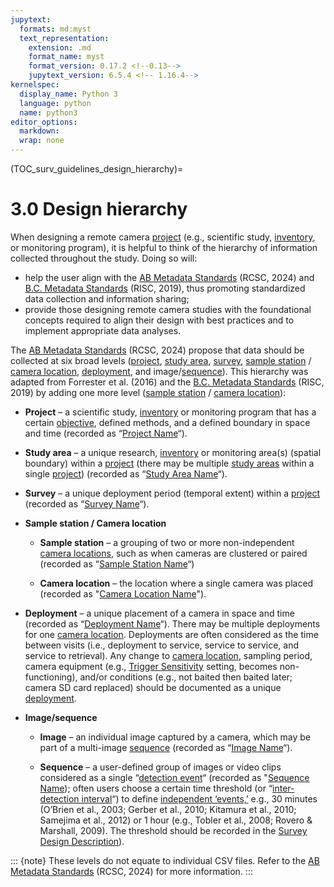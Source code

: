 ```yaml
---
jupytext:
  formats: md:myst
  text_representation:
    extension: .md
    format_name: myst
    format_version: 0.17.2 <!--0.13-->
    jupytext_version: 6.5.4 <!-- 1.16.4-->
kernelspec:
  display_name: Python 3
  language: python
  name: python3
editor_options: 
  markdown: 
  wrap: none
---
```

(TOC_surv_guidelines_design_hierarchy)=
# 3.0 Design hierarchy

When designing a remote camera [project](#project) (e.g., scientific study, [inventory](#mods_inventory), or monitoring program), it is helpful to think of the hierarchy of information collected throughout the study. Doing so will:

-   help the user align with the [AB Metadata Standards](https://ab-rcsc.github.io/RCSC-WildCAM_Remote-Camera-Survey-Guidelines-and-Metadata-Standards/2_metadata-standards/2_0.1_Citation-and-Info.html) (RCSC, 2024) and [B.C. Metadata Standards](https://www2.gov.bc.ca/assets/gov/environment/natural-resource-stewardship/nr-laws-policy/risc/wcmp_v1.pdf) (RISC, 2019), thus promoting standardized data collection and information sharing;
-   provide those designing remote camera studies with the foundational concepts required to align their design with best practices and to implement appropriate data analyses.

The [AB Metadata Standards](https://ab-rcsc.github.io/RCSC-WildCAM_Remote-Camera-Survey-Guidelines-and-Metadata-Standards/2_metadata-standards/2_0.1_Citation-and-Info.html) (RCSC, 2024) propose that data should be collected at six broad levels ([project](#project), [study area](#study_area), [survey](#survey), [sample station](#sample_station) / [camera location](#camera_location), [deployment](#deployment), and image/[sequence](#sequence)). This hierarchy was adapted from Forrester et al. (2016) and the [B.C. Metadata Standards](https://www2.gov.bc.ca/assets/gov/environment/natural-resource-stewardship/nr-laws-policy/risc/wcmp_v1.pdf) (RISC, 2019) by adding one more level ([sample station](#sample_station) / [camera location](#camera_location)):

-   **Project** – a scientific study, [inventory](#mods_inventory) or monitoring program that has a certain [objective](#survey_objectives), defined methods, and a defined boundary in space and time (recorded as “[Project Name](#project_name)“).

-   **Study area** – a unique research, [inventory](#mods_inventory) or monitoring area(s) (spatial boundary) within a [project](#project) (there may be multiple [study areas](#study_area) within a single [project](#project)) (recorded as “[Study Area Name](#study_area_name)“).

-   **Survey** – a unique deployment period (temporal extent) within a [project](#project) (recorded as “[Survey Name](#survey_name)“).

-   **Sample station / Camera location**

	-   **Sample station** – a grouping of two or more non-independent [camera locations](#camera_location), such as when cameras are clustered or paired (recorded as “[Sample Station Name](#sample_station_name)“)

    -   **Camera location** – the location where a single camera was placed (recorded as "[Camera Location Name](#camera_location_name)").

-   **Deployment** – a unique placement of a camera in space and time (recorded as “[Deployment Name](#deployment_name)“). There may be multiple deployments for one [camera location](#camera_location). Deployments are often considered as the time between visits (i.e., deployment to service, service to service, and service to retrieval). Any change to [camera location](#camera_location), sampling period, camera equipment (e.g., [Trigger Sensitivity](#settings_trigger_sensitivity) setting, becomes non-functioning), and/or conditions (e.g., not baited then baited later; camera SD card replaced) should be documented as a unique [deployment](#deployment).

-   **Image/sequence**

    -   **Image** – an individual image captured by a camera, which may be part of a multi-image [sequence](#sequence) (recorded as “[Image Name](#image_name)“).

    -   **Sequence** – a user-defined group of images or video clips considered as a single “[detection event](#detection_event)“ (recorded as "[Sequence Name](#sequence_name)); often users choose a certain time threshold (or “[inter-detection interval](#glossary)“) to define [independent ‘events,’](#detection_event) e.g., 30 minutes (O’Brien et al., 2003; Gerber et al., 2010; Kitamura et al., 2010; Samejima et al., 2012) or 1 hour (e.g., Tobler et al., 2008; Rovero & Marshall, 2009). The threshold should be recorded in the [Survey Design Description](#survey_design_description)).

::: {note}
These levels do not equate to individual CSV files. Refer to the [AB Metadata Standards](https://ab-rcsc.github.io/RCSC-WildCAM_Remote-Camera-Survey-Guidelines-and-Metadata-Standards/2_metadata-standards/2_0.1_Citation-and-Info.html) (RCSC, 2024) for more information.
:::